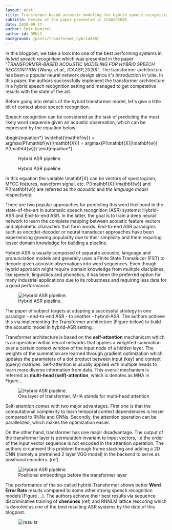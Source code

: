 ```yaml
---
layout: post
title: Transformer based acoustic modeling for hybrid speech recognition - A review
subtitle: Review of the paper presented in ICAASP2020
date: 2020-09-17
author: Emir Demirel
author-id: QMUL1
background: /posts/transformer_hybridASR/
--- 
```




In this blogpost, we take a look into one of the best performing systems in *hybrid speech recognition* which was presented in the paper "*TRANSFORMER-BASED ACOUSTIC MODELING FOR HYBRID SPEECH RECOGNITION* _(Wang, et al., ICAASP,2020)_". The transformer architecture has been a popular neural network design since it's introduction in \cite. In this paper, the authors successfully implement the transformer architecture in a hybrid speech recognition setting and managed to get competetive results with the state of the art. 

Before going into details of the hybrid transformer model, let's give a little bit of context about speech recognition.

Speech recognition can be considered as the task of predicting the most likely word sequence given an acoustic observation, which can be expressed by the equation below:

\begin{equation*}
\widehat{\mathbf{w}} = argmax(P(\mathbf{w}|\mathbf{X})) = argmax(P(\mathbf{X}|\mathbf{w}) P(\mathbf{w}))
\end{equation*}

<figure class="figure">
  <img src="{{ '/posts/transformer_hybridASR/asr_basic.png' | relative_url }}" alt="" class="figure-img img-fluid mx-auto d-flex">
  <figcaption class="figure-caption" markdown="1">
  Hybrid ASR pipeline.
  </figcaption>
</figure>

<figure class="figure">
  <img src="{{ '/posts/transformer_hybridASR/asr_bayes.png' | relative_url }}" alt="" class="figure-img img-fluid mx-auto d-flex">
  <figcaption class="figure-caption" markdown="1">
  Hybrid ASR pipeline.
  </figcaption>
</figure>

In this equation the variable \mathbf{X} can be vectors of spectrogram, MFCC features, waveform signal, etc. P(\mathbf{X}|\mathbf{w}) and P(\mathbf{w}) are referred as *the acoustic* and *the language model* respectively.

There are two popular approaches for predicting this word likelihood in the state-of-the-art in automatic speech recognition (ASR) systems: Hybrid-ASR and End-to-end ASR. In the latter, the goal is to train a deep neural network to learn the complete mapping between acoustic feature vectors and alphabetic characters that form words. End-to-end ASR paradigms such as encoder-decoder or neural transducer approaches have been experiencing growing popularity due to their simplicity and them requiring lesser domain knowledge for building a pipeline. 

Hybrid-ASR is usually composed of separate acoustic, language and pronunciation models and generally uses a Finite State Transducer (FST) to decode given acoustic observations into word sequences. Even though hybrid approach might require domain knowledge from multiple disciplines, like speech, linguistics and phonetics, it has been the preferred option for many industrial applications due to its robustness and requiring less data for a good performance.


<figure class="figure">
  <img src="{{ '/posts/transformer_hybridASR/hybridasr.png' | relative_url }}" alt="Hybrid ASR pipeline." class="figure-img img-fluid mx-auto d-flex">
  <figcaption class="figure-caption" markdown="1">
  Hybrid ASR pipeline.
  </figcaption>
</figure>

The paper of subject targets at adapting a successful strategy in one paradigm - end-to-end ASR - to another - hybrid-ASR. The authors achieve this via implementing the Transformer architecture (Figure below) to build the acoustic model in hybrid-ASR setting. 

Transformer architecture is based on the **self-attention** mechanicsm which is an operation within neural networks that applies a weighted summation over a certain context window of the input node of a hidden layer. The weights of the summation are learned through gradient optimization which updates the parameters of a dot product between input (key) and context (query) matrices. Self-attention is usually applied with multiple heads to learn more diverse information from data. This overall mechanism is referred as **multi-head (self)-attention**, which is denotes as MHA in Figure...

<figure class="figure">
  <img src="{{ '/posts/transformer_hybridASR/mha.png' | relative_url }}" alt="Hybrid ASR pipeline." class="figure-img img-fluid mx-auto d-flex">
  <figcaption class="figure-caption" markdown="1">
  One layer of transformer. MHA stands for multi-head attention
  </figcaption>
</figure>


Self-attention comes with two major advantages. First one is that the computational complexity to learn temporal context dependencies is lesser compared to RNNs and CNNs. Secondly, the attention operation can be parallelized, which makes the optimization easier.

On the other hand, transformer has one major disadvantage. The output of the transformer layer is permutation invariant to input vectors, i.e the order of the input vector sequence is not encoded in the attention operation. The authors circumvent this problem through frame stacking and adding a 2D CNN (namely a pretrained 2 layer VGG model) in the backend to serve as positional encoders. (ref)

<figure class="figure">
  <img src="{{ '/posts/transformer_hybridASR/embedding.png' | relative_url }}" alt="Hybrid ASR pipeline." class="figure-img img-fluid mx-auto d-flex">
  <figcaption class="figure-caption" markdown="1">
    Positional embeddings before the transformer layer
  </figcaption>
</figure>

The performance of the so-called hybrid-Transformer shows better **Word Error Rate** results compared to some other strong speech recognition models (Figure ...). The authors achieve their best results via sequence discriminative training of **chenones** (ref) and RNNLM lattice rescoring which is denoted as one of the best resulting ASR systems by the date of this blogpost. 

<figure class="figure">
  <img src="{{ '/posts/transformer_hybridASR/sota.png' | relative_url }}" alt="results" class="figure-img img-fluid mx-auto d-flex">
  <figcaption class="figure-caption" markdown="1">
  </figcaption>
</figure>

